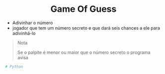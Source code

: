 <h1 align="center">Game Of Guess</h1>

* Adivinhar o número
* jogador que tem um número secreto e que dará seis
chances a ele para adivinhá-lo




> Nota
> 
> Se o palpite é menor ou maior que o
número secreto o programa avisa

``` Python
# Python
```